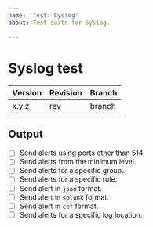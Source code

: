 ```yaml
---
name: 'Test: Syslog'
about: Test suite for Syslog.

---
```


# Syslog test

| Version | Revision | Branch |
| --- | --- | --- |
| x.y.z | rev | branch |

## Output

- [ ] Send alerts using ports other than 514.
- [ ] Send alerts from the minimum level.
- [ ] Send alerts for a specific group.
- [ ] Send alerts for a specific rule.
- [ ] Send alert in `json` format.
- [ ] Send alert in `splunk` format.
- [ ] Send alert in `cef` format.
- [ ] Send alerts for a specific log location.
